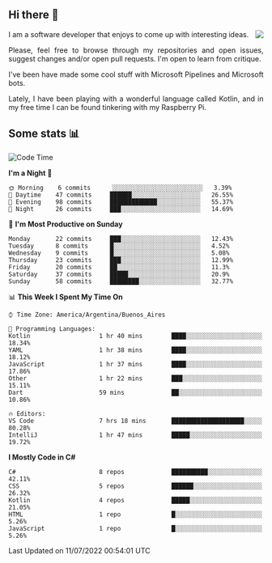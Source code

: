 ## Hi there :slightly_smiling_face:

<img src="https://github-readme-stats.vercel.app/api?username=victorgrycuk&show_icons=true&count_private=true&title_color=F7941E&icon_color=F7941E" align="right">

<p align="justify">
I am a software developer that enjoys to come up with interesting ideas.
<p/>

<p align= "justify">
Please, feel free to browse through my repositories and open issues, suggest changes and/or open pull requests. I'm open to learn from critique.
<p/>


<p align= "justify">
I've been have made some cool stuff with Microsoft Pipelines and Microsoft bots.
<p/>

<p align= "justify">
Lately, I have been playing with a wonderful language called Kotlin, and in my free time I can be found tinkering with my Raspberry Pi.
<p/>

## Some stats :bar_chart:
<!--START_SECTION:waka-->
![Code Time](http://img.shields.io/badge/Code%20Time-0%20secs-blue)

**I'm a Night 🦉** 

```text
🌞 Morning    6 commits      ░░░░░░░░░░░░░░░░░░░░░░░░░   3.39% 
🌆 Daytime    47 commits     ██████░░░░░░░░░░░░░░░░░░░   26.55% 
🌃 Evening    98 commits     █████████████░░░░░░░░░░░░   55.37% 
🌙 Night      26 commits     ███░░░░░░░░░░░░░░░░░░░░░░   14.69%

```
📅 **I'm Most Productive on Sunday** 

```text
Monday       22 commits     ███░░░░░░░░░░░░░░░░░░░░░░   12.43% 
Tuesday      8 commits      █░░░░░░░░░░░░░░░░░░░░░░░░   4.52% 
Wednesday    9 commits      █░░░░░░░░░░░░░░░░░░░░░░░░   5.08% 
Thursday     23 commits     ███░░░░░░░░░░░░░░░░░░░░░░   12.99% 
Friday       20 commits     ██░░░░░░░░░░░░░░░░░░░░░░░   11.3% 
Saturday     37 commits     █████░░░░░░░░░░░░░░░░░░░░   20.9% 
Sunday       58 commits     ████████░░░░░░░░░░░░░░░░░   32.77%

```


📊 **This Week I Spent My Time On** 

```text
⌚︎ Time Zone: America/Argentina/Buenos_Aires

💬 Programming Languages: 
Kotlin                   1 hr 40 mins        ████░░░░░░░░░░░░░░░░░░░░░   18.34% 
YAML                     1 hr 38 mins        ████░░░░░░░░░░░░░░░░░░░░░   18.12% 
JavaScript               1 hr 37 mins        ████░░░░░░░░░░░░░░░░░░░░░   17.86% 
Other                    1 hr 22 mins        ███░░░░░░░░░░░░░░░░░░░░░░   15.11% 
Dart                     59 mins             ██░░░░░░░░░░░░░░░░░░░░░░░   10.86%

🔥 Editors: 
VS Code                  7 hrs 18 mins       ████████████████████░░░░░   80.28% 
IntelliJ                 1 hr 47 mins        █████░░░░░░░░░░░░░░░░░░░░   19.72%

```

**I Mostly Code in C#** 

```text
C#                       8 repos             ██████████░░░░░░░░░░░░░░░   42.11% 
CSS                      5 repos             ██████░░░░░░░░░░░░░░░░░░░   26.32% 
Kotlin                   4 repos             █████░░░░░░░░░░░░░░░░░░░░   21.05% 
HTML                     1 repo              █░░░░░░░░░░░░░░░░░░░░░░░░   5.26% 
JavaScript               1 repo              █░░░░░░░░░░░░░░░░░░░░░░░░   5.26%

```



 Last Updated on 11/07/2022 00:54:01 UTC
<!--END_SECTION:waka-->
